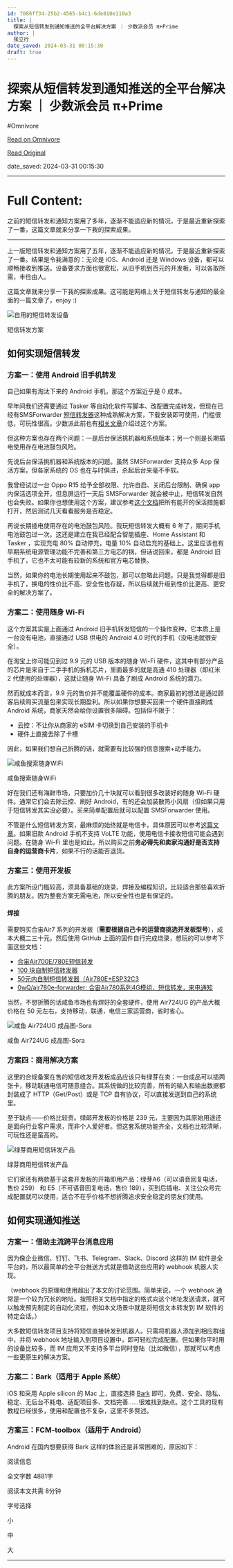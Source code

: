 ```yaml
---
id: f086ff34-25b2-4565-b4c1-6de810e110a3
title: |
  探索从短信转发到通知推送的全平台解决方案 ｜ 少数派会员 π+Prime
author: |
  张立行
date_saved: 2024-03-31 00:15:30
draft: true
---
```


# 探索从短信转发到通知推送的全平台解决方案 ｜ 少数派会员 π+Prime
#Omnivore

[Read on Omnivore](https://omnivore.app/me/https-sspai-com-prime-story-cross-platform-sms-forwarding-soluti-18e92b819d9)

[Read Original](https://sspai.com/prime/story/cross-platform-sms-forwarding-solution)

date_saved: 2024-03-31 00:15:30


--- 

# Full Content: 

之前的短信转发和通知方案用了多年，逐渐不能适应新的情况，于是最近重新探索了一番，这篇文章就来分享一下我的探索成果。

---

上一版短信转发和通知方案用了五年，逐渐不能适应新的情况，于是最近重新探索了一番。结果是令我满意的：无论是 iOS、Android 还是 Windows 设备，都可以顺畅接收到推送。设备要求方面也很宽松，从旧手机到百元的开发板，可以各取所需，丰俭由人。

这篇文章就来分享一下我的探索成果。这可能是网络上关于短信转发与通知的最全面的一篇文章了，enjoy :)

![自用的短信转发设备](https://proxy-prod.omnivore-image-cache.app/0x0,sXeTP9JhC1SdSLIm-_QQmPcFBmZIT3JnTDoqInAv8UZE/https://cdn.sspai.com/2024/03/25/article/6866495e4ea5690e33cbb8ad269d61df.png?imageView2/2/format/webp) 

短信转发方案

## 如何实现短信转发

### 方案一：使用 Android 旧手机转发

自己如果有淘汰下来的 Android 手机，那这个方案近乎是 0 成本。

早年间我们还需要通过 Tasker 等自动化软件写脚本、改配置完成转发，但现在已经有SMSForwarder [短信转发器](https://sspai.com/link?target=https%3A%2F%2Fgithub.com%2Fpppscn%2FSmsForwarder)这种成熟解决方案，下载安装即可使用，门槛很低，可玩性很高。少数派此前也有[相关文章](https://sspai.com/post/71054)介绍过这个方案。

但这种方案也存在两个问题：一是后台保活挑机器和系统版本；另一个则是长期插电使用存在电池鼓包风险。

先说后台保活挑机器和系统版本的问题。虽然 SMSForwarder 支持众多 App 保活方案，但各家系统的 OS 也在与时俱进，杀起后台来毫不手软。

我曾经试过一台 Oppo R15 给予全部权限、允许自启、关闭后台限制、确保 app 内保活选项全开，但息屏运行一天后 SMSForwarder 就会被中止，短信转发自然也会失败。如果你也想使用这个方案，建议参考[这个文档](https://sspai.com/link?target=https%3A%2F%2Fgithub.com%2Fpppscn%2FSmsForwarder%2Fwiki%2F%25E9%2599%2584%25E5%25BD%25954%25EF%25BC%259AAPP%25E6%2580%258E%25E4%25B9%2588%25E4%25BF%259D%25E6%25B4%25BB%25EF%25BC%2588%25E6%259D%2580%25E4%25B8%258D%25E6%25AD%25BB%25EF%25BC%2589%25EF%25BC%259F)把所有能开的保活措施都打开，然后测试几天看看服务是否稳定。

再说长期插电使用存在的电池鼓包风险。我玩短信转发大概有 6 年了，期间手机电池鼓包过一次。这还是建立在我已经配合智能插座、Home Assistant 和 Tasker ，实现充电 80% 自动停充，电量 10% 自动启充的基础上。这里应该也有早期系统电源管理功能不完善和第三方电芯的锅，但话说回来，都是 Android 旧手机了，它也不太可能有较新的系统和官方电芯替换。

当然，如果你的电池长期使用起来不鼓包，那可以忽略此问题。只是我觉得都是旧手机了，换电的性价比不高、安全性也存疑，所以后续就升级到性价比更高、更安全的解决方案了。

### 方案二：使用随身 Wi-Fi

这个方案其实是上面通过 Android 旧手机转发短信的一个操作变种，它本质上是一台没有电池，直接通过 USB 供电的 Android 4.0 时代的手机（没电池就很安全）。

在淘宝上你可能见到过 9.9 元的 USB 版本的随身 Wi-Fi 硬件，这其中有部分产品的芯片是来自于二手手机的拆机芯片，里面最多的就是高通 410 处理器（即红米 2 代使用的处理器），这就让随身 Wi-Fi 具备了刷成 Android 系统的潜力。

然而就成本而言，9.9 元的售价并不能覆盖硬件的成本。商家最初的想法是通过顾客后续购买流量包来实现长期盈利。所以如果你想要买回来一个硬件直接刷成 Android 系统，商家天然会给你设置很多阻碍。包括但不限于：

* 云控：不让你从商家的 eSIM 卡切换到自己安装的手机卡
* 硬件上直接去除了卡槽

因此，如果我们想自己折腾的话，就需要有比较强的信息搜索+动手能力。

![咸鱼搜索随身WiFi](https://proxy-prod.omnivore-image-cache.app/0x0,sfNflVyDdMrU9sjl-TR9m5mfZES9yq31qDF2mXkNS3XY/https://cdn.sspai.com/2024/03/25/article/7c4a7bd3ea371168667350502e23df0d.png?imageView2/2/format/webp) 

咸鱼搜索随身WiFi

好在我们还有海鲜市场，只要加价几十块就可以看到很多改装好的随身 Wi-Fi 硬件。通常它们会去除云控、刷好 Android，有的还会加装散热小风扇（但如果只用于短信转发其实没必要）。买来简单配置后就可以配置 SMSForwarder 使用。

不管是什么短信转发方案，最麻烦的始终就是电信卡，具体原因可以参考[这篇文章](https://sspai.com/link?target=https%3A%2F%2Fblog.catscarlet.com%2F202306094386.html)。如果旧款 Android 手机不支持 VoLTE 功能，使用电信卡接收短信可能会遇到问题。在随身 Wi-Fi 里也是如此，所以购买之前**务必得先和卖家沟通好是否支持自身的运营商卡片**，如果不行的话能否退货。

### 方案三：使用开发板

此方案所设门槛较高，须具备基础的烧录、焊接及编程知识，比较适合那些喜欢折腾的朋友。因为整套方案无需电池，所以安全性也是有保证的。

#### 焊接

需要购买合宙Air7 系列的开发板（**需要根据自己卡的运营商挑选开发板型号**），成本大概二三十元。然后使用 GitHub 上面的固件自行完成烧录，想玩的可以参考下面这些文档：

* [合宙Air700E/780E短信转发](https://sspai.com/link?target=https%3A%2F%2Fdocs.chjina.com%2Fjian-la-ji%2Fhe-zhou-air700e780e-duan-xin-zhuan-fa)
* [100 块自制短信转发器](https://sspai.com/link?target=https%3A%2F%2Fwww.boris1993.com%2Fbuilding-a-sms-forwarder-with-air780e.html)
* [50元内自制短信转发器（Air780E+ESP32C3](https://sspai.com/link?target=https%3A%2F%2Fwww.chenxublog.com%2F2022%2F10%2F28%2F19-9-sms-forwarding-air780e-esp32c3.html)
* [0wQ/air780e-forwarder: 合宙Air780系列4G模组，短信转发，来电通知](https://sspai.com/link?target=https%3A%2F%2Fgithub.com%2F0wQ%2Fair780e-forwarder)

当然，不想折腾的话咸鱼市场也有焊好的全套硬件，使用 Air724UG 的产品大概价格在 50 元左右，支持移动，联通，电信三家运营商，省时省心。

![咸鱼 Air724UG 成品图-Sora](https://proxy-prod.omnivore-image-cache.app/0x0,sHwCpWY6-5m3UaY0gyW1XLwo8hl9dg-mneojWr5Dh28M/https://cdn.sspai.com/2024/03/25/article/a339f53432e6c008e5e12eb38bc28117.jpeg?imageView2/2/format/webp) 

咸鱼 Air724UG 成品图-Sora

### 方案四：商用解决方案

这里的合规备案在售的短信收发开发板成品应该只有绿芽在卖：一台成品可以插两张卡，移动联通电信可随意组合。其系统做的比较完善，所有的输入和输出数据都封装成了 HTTP（Get/Post）或是 TCP 自有协议，可以直接发送到自己的系统里。

至于缺点——价格比较贵。绿邮开发板的价格是 239 元，主要因为其原始用途还是面向行业客户需求，而非个人爱好者。但这套系统功能齐全，文档也比较清晰，可玩性还是蛮高的。

![绿芽商用短信转发产品](https://proxy-prod.omnivore-image-cache.app/0x0,sT3PDqH5E85QQNAmS0s_1dbbES6UdNmv9qsGe1xQce1I/https://cdn.sspai.com/2024/03/25/article/7249108b1679a4c1223ab3c482f77eaf.jpeg?imageView2/2/format/webp) 

绿芽商用短信转发产品

它们家还有两款基于这套开发板的开箱即用产品：绿芽A6（可以语音回复电话，售价 259） 和 E5（不可语音回复电话，售价 189），买到后插电、关注公众号完成配置就可以使用，适合不在乎价格不想折腾追求安全稳定的朋友们使用。

## 如何实现通知推送

### 方案一：借助主流跨平台消息应用

因为像企业微信、钉钉、飞书、Telegram、Slack、Discord 这样的 IM 软件是全平台的，所以最简单的全平台推送方式就是借助这些应用的 webhook 机器人实现。

（webhook 的原理和使用超出了本文的讨论范围。简单来说，一个 webhook 通常是一个较为冗长的地址。按照相关文档中指定的格式向这个地址发送请求，就可以触发预先制定的自动化流程，例如本文场景中就是将短信文本转发到 IM 软件的特定会话。）

大多数短信转发项目支持将短信直接转发到机器人。只需将机器人添加到相应群组中，并将 webhook 地址输入到项目设置中，即可轻松完成配置。但如果你平时用的设备比较多，而 IM 应用又不支持多平台同时登陆（比如微信），那就可以考虑一些更原生的解决方案。

### 方案二：Bark（适用于 Apple 系统）

iOS 和采用 Apple silicon 的 Mac 上，直接选择 [Bark](https://sspai.com/link?target=https%3A%2F%2Fbark.day.app%2F%23%2F%3Fid%3Dbark) 即可，免费、安全、隐私、稳定、无后台不耗电、适配项目多、文档完善……很难找到缺点。这个工具的现有教程已经很多，使用和配置也不复杂，这里不多赘述。

### 方案三：FCM-toolbox（适用于 Android）

Android 在国内想要获得 Bark 这样的体验还是非常困难的，原因如下：

阅读信息

全文字数 4881字

阅读本文共需 8分钟

字号选择 

小

中

大

---

